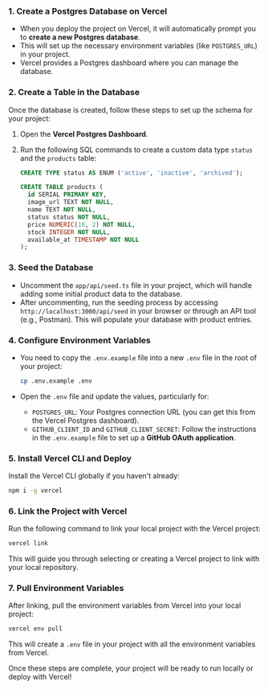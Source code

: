 ### 1. Create a Postgres Database on Vercel
- When you deploy the project on Vercel, it will automatically prompt you to **create a new Postgres database**.
- This will set up the necessary environment variables (like `POSTGRES_URL`) in your project.
- Vercel provides a Postgres dashboard where you can manage the database.

### 2. Create a Table in the Database
Once the database is created, follow these steps to set up the schema for your project:

1. Open the **Vercel Postgres Dashboard**.
2. Run the following SQL commands to create a custom data type `status` and the `products` table:
   
   ```sql
   CREATE TYPE status AS ENUM ('active', 'inactive', 'archived');
   
   CREATE TABLE products (
     id SERIAL PRIMARY KEY,
     image_url TEXT NOT NULL,
     name TEXT NOT NULL,
     status status NOT NULL,
     price NUMERIC(10, 2) NOT NULL,
     stock INTEGER NOT NULL,
     available_at TIMESTAMP NOT NULL
   );
   ```

### 3. Seed the Database
- Uncomment the `app/api/seed.ts` file in your project, which will handle adding some initial product data to the database.
- After uncommenting, run the seeding process by accessing `http://localhost:3000/api/seed` in your browser or through an API tool (e.g., Postman). This will populate your database with product entries.

### 4. Configure Environment Variables
- You need to copy the `.env.example` file into a new `.env` file in the root of your project:
  
  ```bash
  cp .env.example .env
  ```

- Open the `.env` file and update the values, particularly for:
  - `POSTGRES_URL`: Your Postgres connection URL (you can get this from the Vercel Postgres dashboard).
  - `GITHUB_CLIENT_ID` and `GITHUB_CLIENT_SECRET`: Follow the instructions in the `.env.example` file to set up a **GitHub OAuth application**.

### 5. Install Vercel CLI and Deploy
Install the Vercel CLI globally if you haven't already:

```bash
npm i -g vercel
```

### 6. Link the Project with Vercel
Run the following command to link your local project with the Vercel project:

```bash
vercel link
```

This will guide you through selecting or creating a Vercel project to link with your local repository.

### 7. Pull Environment Variables
After linking, pull the environment variables from Vercel into your local project:

```bash
vercel env pull
```

This will create a `.env` file in your project with all the environment variables from Vercel.

Once these steps are complete, your project will be ready to run locally or deploy with Vercel!